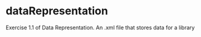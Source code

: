 # dataRepresentation
Exercise 1.1 of Data Representation. An .xml file that stores data for a library
